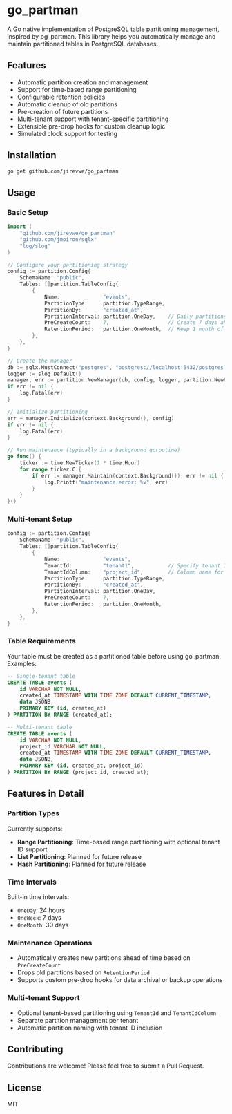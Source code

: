 # go_partman

A Go native implementation of PostgreSQL table partitioning management, inspired by pg_partman. This library helps you automatically manage and maintain partitioned tables in PostgreSQL databases.

## Features

- Automatic partition creation and management
- Support for time-based range partitioning
- Configurable retention policies
- Automatic cleanup of old partitions
- Pre-creation of future partitions
- Multi-tenant support with tenant-specific partitioning
- Extensible pre-drop hooks for custom cleanup logic
- Simulated clock support for testing

## Installation

```bash
go get github.com/jirevwe/go_partman
```

## Usage

### Basic Setup

```go
import (
    "github.com/jirevwe/go_partman"
    "github.com/jmoiron/sqlx"
    "log/slog"
)

// Configure your partitioning strategy
config := partition.Config{
    SchemaName: "public",
    Tables: []partition.TableConfig{
        {
            Name:              "events",
            PartitionType:     partition.TypeRange,
            PartitionBy:       "created_at",
            PartitionInterval: partition.OneDay,    // Daily partitions
            PreCreateCount:    7,                   // Create 7 days ahead
            RetentionPeriod:   partition.OneMonth,  // Keep 1 month of data
        },
    },
}

// Create the manager
db := sqlx.MustConnect("postgres", "postgres://localhost:5432/postgres?sslmode=disable")
logger := slog.Default()
manager, err := partition.NewManager(db, config, logger, partition.NewRealClock())
if err != nil {
    log.Fatal(err)
}

// Initialize partitioning
err = manager.Initialize(context.Background(), config)
if err != nil {
    log.Fatal(err)
}

// Run maintenance (typically in a background goroutine)
go func() {
    ticker := time.NewTicker(1 * time.Hour)
    for range ticker.C {
        if err := manager.Maintain(context.Background()); err != nil {
            log.Printf("maintenance error: %v", err)
        }
    }
}()
```

### Multi-tenant Setup

```go
config := partition.Config{
    SchemaName: "public",
    Tables: []partition.TableConfig{
        {
            Name:              "events",
            TenantId:          "tenant1",           // Specify tenant ID
            TenantIdColumn:    "project_id",        // Column name for tenant ID
            PartitionType:     partition.TypeRange,
            PartitionBy:       "created_at",
            PartitionInterval: partition.OneDay,
            PreCreateCount:    7,
            RetentionPeriod:   partition.OneMonth,
        },
    },
}
```

### Table Requirements

Your table must be created as a partitioned table before using go_partman. Examples:

```sql
-- Single-tenant table
CREATE TABLE events (
    id VARCHAR NOT NULL,
    created_at TIMESTAMP WITH TIME ZONE DEFAULT CURRENT_TIMESTAMP,
    data JSONB,
    PRIMARY KEY (id, created_at)
) PARTITION BY RANGE (created_at);

-- Multi-tenant table
CREATE TABLE events (
    id VARCHAR NOT NULL,
    project_id VARCHAR NOT NULL,
    created_at TIMESTAMP WITH TIME ZONE DEFAULT CURRENT_TIMESTAMP,
    data JSONB,
    PRIMARY KEY (id, created_at, project_id)
) PARTITION BY RANGE (project_id, created_at);
```

## Features in Detail

### Partition Types

Currently supports:
- **Range Partitioning**: Time-based range partitioning with optional tenant ID support
- **List Partitioning**: Planned for future release
- **Hash Partitioning**: Planned for future release

### Time Intervals

Built-in time intervals:
- `OneDay`: 24 hours
- `OneWeek`: 7 days
- `OneMonth`: 30 days

### Maintenance Operations

- Automatically creates new partitions ahead of time based on `PreCreateCount`
- Drops old partitions based on `RetentionPeriod`
- Supports custom pre-drop hooks for data archival or backup operations

### Multi-tenant Support

- Optional tenant-based partitioning using `TenantId` and `TenantIdColumn`
- Separate partition management per tenant
- Automatic partition naming with tenant ID inclusion

## Contributing

Contributions are welcome! Please feel free to submit a Pull Request.

## License

MIT
